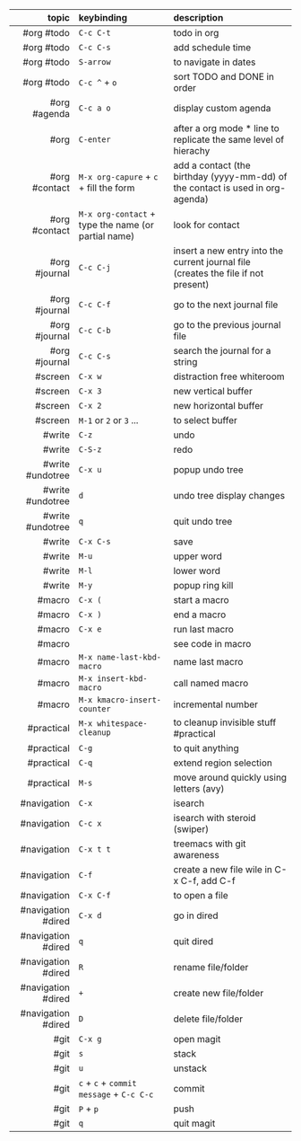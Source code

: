 | topic              | keybinding                                          | description                                                                        |
| ---:               | :---                                                | :---                                                                               |
| #org #todo         | `C-c C-t`                                           | todo in org                                                                        |
| #org #todo         | `C-c C-s`                                           | add schedule time                                                                  |
| #org #todo         | `S-arrow`                                           | to navigate in dates                                                               |
| #org #todo         | `C-c ^` + `o`                                       | sort TODO and DONE in order                                                        |
| #org #agenda       | `C-c a o`                                           | display custom agenda                                                              |
| #org               | `C-enter`                                           | after a org mode * line to replicate the same level of hierachy                    |
| #org #contact      | `M-x org-capure` + `c` + fill the form              | add a contact (the birthday (yyyy-mm-dd) of the contact is used in org-agenda)     |
| #org #contact      | `M-x org-contact` + type the name (or partial name) | look for contact                                                                   |
| #org #journal      | `C-c C-j`                                           | insert a new entry into the current journal file (creates the file if not present) |
| #org #journal      | `C-c C-f`                                           | go to the next journal file                                                        |
| #org #journal      | `C-c C-b`                                           | go to the previous journal file                                                    |
| #org #journal      | `C-c C-s`                                           | search the journal for a string                                                    |
| #screen            | `C-x w`                                             | distraction free whiteroom                                                         |
| #screen            | `C-x 3`                                             | new vertical buffer                                                                |
| #screen            | `C-x 2`                                             | new horizontal buffer                                                              |
| #screen            | `M-1` or `2` or `3` ...                             | to select buffer                                                                   |
| #write             | `C-z`                                               | undo                                                                               |
| #write             | `C-S-z`                                             | redo                                                                               |
| #write #undotree   | `C-x u`                                             | popup undo tree                                                                    |
| #write #undotree   | `d`                                                 | undo tree display changes                                                          |
| #write #undotree   | `q`                                                 | quit undo tree                                                                     |
| #write             | `C-x C-s`                                           | save                                                                               |
| #write             | `M-u`                                               | upper word                                                                         |
| #write             | `M-l`                                               | lower word                                                                         |
| #write             | `M-y`                                               | popup ring kill                                                                    |
| #macro             | `C-x (`                                             | start a macro                                                                      |
| #macro             | `C-x )`                                             | end a macro                                                                        |
| #macro             | `C-x e`                                             | run last macro                                                                     |
| #macro             |                                                     | see code in macro                                                                  |
| #macro             | `M-x name-last-kbd-macro`                           | name last macro                                                                    |
| #macro             | `M-x insert-kbd-macro`                              | call named macro                                                                   |
| #macro             | `M-x kmacro-insert-counter`                         | incremental number                                                                 |
| #practical         | `M-x whitespace-cleanup`                            | to cleanup invisible stuff #practical                                              |
| #practical         | `C-g`                                               | to quit anything                                                                   |
| #practical         | `C-q`                                               | extend region selection                                                            |
| #practical         | `M-s`                                               | move around quickly using letters (avy)                                            |
| #navigation        | `C-x`                                               | isearch                                                                            |
| #navigation        | `C-c x`                                             | isearch with steroid (swiper)                                                      |
| #navigation        | `C-x t t`                                           | treemacs with git awareness                                                        |
| #navigation        | `C-f`                                               | create a new file wile in C-x C-f, add C-f                                         |
| #navigation        | `C-x C-f`                                           | to open a file                                                                     |
| #navigation #dired | `C-x d`                                             | go in dired                                                                        |
| #navigation #dired | `q`                                                 | quit dired                                                                         |
| #navigation #dired | `R`                                                 | rename file/folder                                                                 |
| #navigation #dired | `+`                                                 | create new file/folder                                                             |
| #navigation #dired | `D`                                                 | delete file/folder                                                                 |
| #git               | `C-x g`                                             | open magit                                                                         |
| #git               | `s`                                                 | stack                                                                              |
| #git               | `u`                                                 | unstack                                                                            |
| #git               | `c` + `c` + `commit message` + `C-c C-c`            | commit                                                                             |
| #git               | `P` + `p`                                           | push                                                                               |
| #git               | `q`                                                 | quit magit                                                                         |
